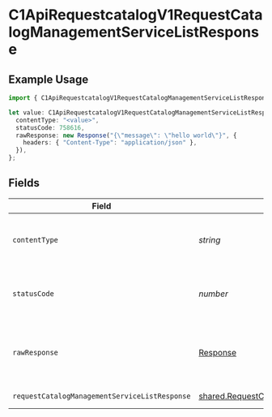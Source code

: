 # C1ApiRequestcatalogV1RequestCatalogManagementServiceListResponse

## Example Usage

```typescript
import { C1ApiRequestcatalogV1RequestCatalogManagementServiceListResponse } from "conductorone-sdk-typescript/sdk/models/operations";

let value: C1ApiRequestcatalogV1RequestCatalogManagementServiceListResponse = {
  contentType: "<value>",
  statusCode: 758616,
  rawResponse: new Response("{\"message\": \"hello world\"}", {
    headers: { "Content-Type": "application/json" },
  }),
};
```

## Fields

| Field                                                                                                                           | Type                                                                                                                            | Required                                                                                                                        | Description                                                                                                                     |
| ------------------------------------------------------------------------------------------------------------------------------- | ------------------------------------------------------------------------------------------------------------------------------- | ------------------------------------------------------------------------------------------------------------------------------- | ------------------------------------------------------------------------------------------------------------------------------- |
| `contentType`                                                                                                                   | *string*                                                                                                                        | :heavy_check_mark:                                                                                                              | HTTP response content type for this operation                                                                                   |
| `statusCode`                                                                                                                    | *number*                                                                                                                        | :heavy_check_mark:                                                                                                              | HTTP response status code for this operation                                                                                    |
| `rawResponse`                                                                                                                   | [Response](https://developer.mozilla.org/en-US/docs/Web/API/Response)                                                           | :heavy_check_mark:                                                                                                              | Raw HTTP response; suitable for custom response parsing                                                                         |
| `requestCatalogManagementServiceListResponse`                                                                                   | [shared.RequestCatalogManagementServiceListResponse](../../../sdk/models/shared/requestcatalogmanagementservicelistresponse.md) | :heavy_minus_sign:                                                                                                              | Successful response                                                                                                             |